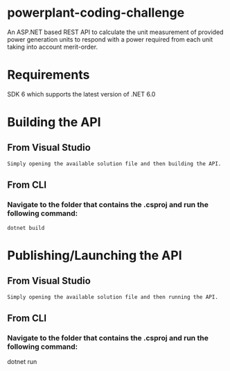 # powerplant-coding-challenge
   An ASP.NET based REST API to calculate the unit measurement of provided power generation units to respond with a power required from each unit taking into account merit-order.
# Requirements 
SDK 6 which supports the latest version of .NET 6.0

# Building the API

## From Visual Studio
    Simply opening the available solution file and then building the API.
## From CLI 
###    Navigate to the folder that contains the .csproj and run the following command:
    dotnet build
   
# Publishing/Launching the API
## From Visual Studio
    Simply opening the available solution file and then running the API.
## From CLI 
###     Navigate to the folder that contains the .csproj and run the following command:
 dotnet run




